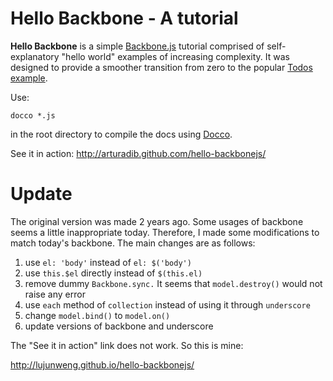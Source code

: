 # Hello Backbone - A tutorial

**Hello Backbone** is a simple [Backbone.js](http://documentcloud.github.com/backbone) tutorial comprised of self-explanatory "hello world" examples of increasing complexity. It was designed to provide a smoother transition from zero to the popular [Todos example](http://documentcloud.github.com/backbone/docs/todos.html).

Use:

    docco *.js

in the root directory to compile the docs using [Docco](http://jashkenas.github.com/docco/).

See it in action:
http://arturadib.github.com/hello-backbonejs/

# Update

The original version was made 2 years ago. Some usages of backbone
seems a little inappropriate today. Therefore, I made some modifications to
match today's backbone. The main changes are as follows:

1. use `el: 'body'` instead of `el: $('body')`
2. use `this.$el` directly instead of `$(this.el)`
3. remove dummy `Backbone.sync.` It seems that `model.destroy()` would not
raise any error
4. use `each` method of `collection` instead of using it through `underscore`
5. change `model.bind()` to `model.on()`
6. update versions of backbone and underscore

The "See it in action" link does not work. So this is mine:

http://lujunweng.github.io/hello-backbonejs/

